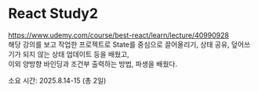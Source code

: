 React Study2
===========

https://www.udemy.com/course/best-react/learn/lecture/40990928   
해당 강의를 보고 작업한 프로젝트로 State를 중심으로 끌어올리기, 상태 공유, 덮어쓰기가 되지 않는 상태 업데이트 등을 배웠고,   
이외 양방향 바인딩과 조건부 출력하는 방법, 파생을 배웠다.   

소요 시간: 2025.8.14-15 (총 2일)
